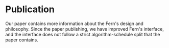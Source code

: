 # Publication


Our paper contains more information about the Fern's design and philosophy. Since the paper
publishing, we have improved Fern's interface, and the interface does not follow a strict
algorithm-schedule split that the paper contains.